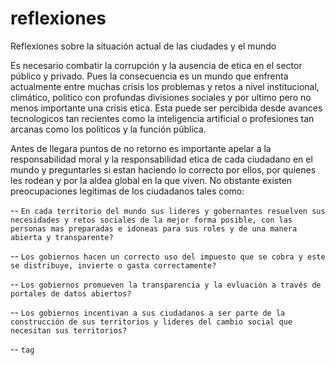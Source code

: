 # reflexiones
Reflexiones sobre la situación actual de las ciudades y el mundo

Es necesario combatir la corrupción y la ausencia de etica en el sector público y privado. Pues la consecuencia es un mundo que enfrenta actualmente entre muchas crisis los problemas y retos a nivel institucional, climático, politico con profundas divisiones sociales y por ultimo pero no menos importante una crisis etica. Esta puede ser percibida desde avances tecnologicos tan recientes como la inteligencia artificial o profesiones tan arcanas como los politicos y la función pública.

Antes de llegara puntos de no retorno es importante apelar a la responsabilidad moral y la responsabilidad etica de cada  ciudadano en el mundo y preguntarles si estan haciendo lo correcto por ellos, por quienes les rodean y por la aldea global en la que viven. No obstante existen preocupaciones legitimas de los ciudadanos tales como: 

-- `En cada territorio del mundo sus lideres y gobernantes resuelven sus necesidades y retos sociales de la mejor forma posible, con las personas mas preparadas e idoneas para sus roles y de una manera abierta y transparente?`

-- `Los gobiernos hacen un correcto uso del impuesto que se cobra y este se distribuye, invierte o gasta correctamente?`

-- `Los gobiernos promueven la transparencia y la evluación a través de portales de datos abiertos?`

-- `Los gobiernos incentivan a sus ciudadanos a ser parte de la construcción de sus territorios y lideres del cambio social que necesitan sus territorios?`

-- `tag`
